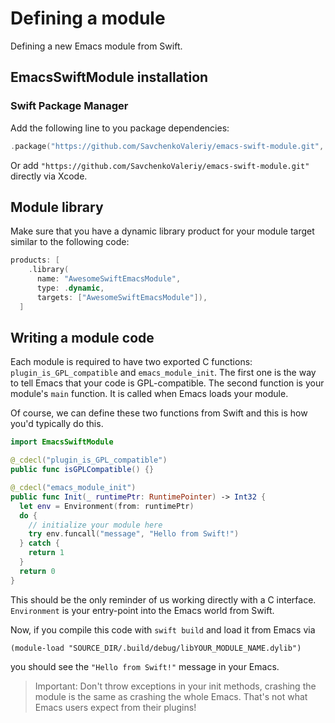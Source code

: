 # Defining a module

Defining a new Emacs module from Swift.

## EmacsSwiftModule installation

### Swift Package Manager

Add the following line to you package dependencies:

```swift
.package("https://github.com/SavchenkoValeriy/emacs-swift-module.git", from: "1.2.0")
```

Or add `"https://github.com/SavchenkoValeriy/emacs-swift-module.git"` directly via Xcode.

## Module library

Make sure that you have a dynamic library product for your module target similar to the following code:

```swift
products: [
    .library(
      name: "AwesomeSwiftEmacsModule",
      type: .dynamic,
      targets: ["AwesomeSwiftEmacsModule"]),
  ]
```

## Writing a module code

Each module is required to have two exported C functions: `plugin_is_GPL_compatible` and `emacs_module_init`. The first one is the way to tell Emacs that your code is GPL-compatible. The second function is your module's `main` function. It is called when Emacs loads your module.

Of course, we can define these two functions from Swift and this is how you'd typically do this.

```swift
import EmacsSwiftModule

@_cdecl("plugin_is_GPL_compatible")
public func isGPLCompatible() {}

@_cdecl("emacs_module_init")
public func Init(_ runtimePtr: RuntimePointer) -> Int32 {
  let env = Environment(from: runtimePtr)
  do {
    // initialize your module here
    try env.funcall("message", "Hello from Swift!")
  } catch {
    return 1
  }
  return 0
}
```

This should be the only reminder of us working directly with a C interface. ``Environment`` is your entry-point into the Emacs world from Swift.

Now, if you compile this code with `swift build` and load it from Emacs via 
```emacs-lisp
(module-load "SOURCE_DIR/.build/debug/libYOUR_MODULE_NAME.dylib")
```
you should see the `"Hello from Swift!"` message in your Emacs.

> Important: Don't throw exceptions in your init methods, crashing the module is the same as crashing the whole Emacs. That's not what Emacs users expect from their plugins!
